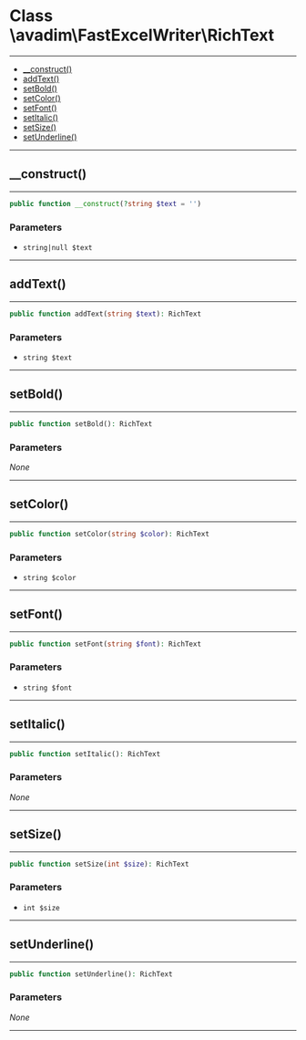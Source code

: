 # Class \avadim\FastExcelWriter\RichText

---

* [__construct()](#__construct)
* [addText()](#addtext)
* [setBold()](#setbold)
* [setColor()](#setcolor)
* [setFont()](#setfont)
* [setItalic()](#setitalic)
* [setSize()](#setsize)
* [setUnderline()](#setunderline)

---

## __construct()

---

```php
public function __construct(?string $text = '')
```


### Parameters

* `string|null $text`

---

## addText()

---

```php
public function addText(string $text): RichText
```


### Parameters

* `string $text`

---

## setBold()

---

```php
public function setBold(): RichText
```


### Parameters

_None_

---

## setColor()

---

```php
public function setColor(string $color): RichText
```


### Parameters

* `string $color`

---

## setFont()

---

```php
public function setFont(string $font): RichText
```


### Parameters

* `string $font`

---

## setItalic()

---

```php
public function setItalic(): RichText
```


### Parameters

_None_

---

## setSize()

---

```php
public function setSize(int $size): RichText
```


### Parameters

* `int $size`

---

## setUnderline()

---

```php
public function setUnderline(): RichText
```


### Parameters

_None_

---


